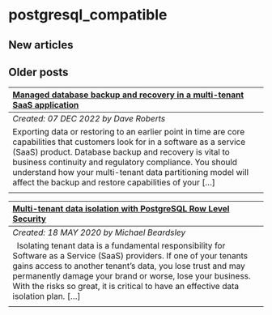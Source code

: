 # postgresql_compatible

## New articles

## Older posts
| [Managed database backup and recovery in a multi-tenant SaaS application](https://aws.amazon.com/blogs/database/managed-database-backup-and-recovery-in-a-multi-tenant-saas-application/) |
|:----------|
| *Created: 07 DEC 2022 by Dave Roberts* | 
| Exporting data or restoring to an earlier point in time are core capabilities that customers look for in a software as a service (SaaS) product. Database backup and recovery is vital to business continuity and regulatory compliance. You should understand how your multi-tenant data partitioning model will affect the backup and restore capabilities of your […] | 
|  | 

| [Multi-tenant data isolation with PostgreSQL Row Level Security](https://aws.amazon.com/blogs/database/multi-tenant-data-isolation-with-postgresql-row-level-security/) |
|:----------|
| *Created: 18 MAY 2020 by Michael Beardsley* | 
|   Isolating tenant data is a fundamental responsibility for Software as a Service (SaaS) providers. If one of your tenants gains access to another tenant’s data, you lose trust and may permanently damage your brand or worse, lose your business. With the risks so great, it is critical to have an effective data isolation plan. […] | 
|  | 

